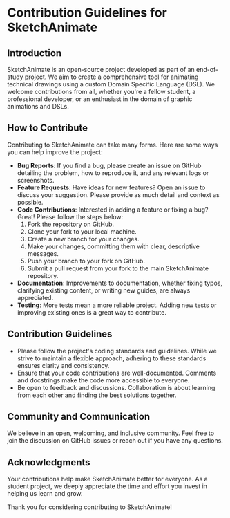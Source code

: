 # Contribution Guidelines for SketchAnimate

## Introduction
SketchAnimate is an open-source project developed as part of an end-of-study project. We aim to create a comprehensive tool for animating technical drawings using a custom Domain Specific Language (DSL). We welcome contributions from all, whether you're a fellow student, a professional developer, or an enthusiast in the domain of graphic animations and DSLs.

## How to Contribute
Contributing to SketchAnimate can take many forms. Here are some ways you can help improve the project:

- **Bug Reports**: If you find a bug, please create an issue on GitHub detailing the problem, how to reproduce it, and any relevant logs or screenshots.
- **Feature Requests**: Have ideas for new features? Open an issue to discuss your suggestion. Please provide as much detail and context as possible.
- **Code Contributions**: Interested in adding a feature or fixing a bug? Great! Please follow the steps below:
  1. Fork the repository on GitHub.
  2. Clone your fork to your local machine.
  3. Create a new branch for your changes.
  4. Make your changes, committing them with clear, descriptive messages.
  5. Push your branch to your fork on GitHub.
  6. Submit a pull request from your fork to the main SketchAnimate repository.
- **Documentation**: Improvements to documentation, whether fixing typos, clarifying existing content, or writing new guides, are always appreciated.
- **Testing**: More tests mean a more reliable project. Adding new tests or improving existing ones is a great way to contribute.

## Contribution Guidelines
- Please follow the project's coding standards and guidelines. While we strive to maintain a flexible approach, adhering to these standards ensures clarity and consistency.
- Ensure that your code contributions are well-documented. Comments and docstrings make the code more accessible to everyone.
- Be open to feedback and discussions. Collaboration is about learning from each other and finding the best solutions together.

## Community and Communication
We believe in an open, welcoming, and inclusive community. Feel free to join the discussion on GitHub issues or reach out if you have any questions.

## Acknowledgments
Your contributions help make SketchAnimate better for everyone. As a student project, we deeply appreciate the time and effort you invest in helping us learn and grow.

Thank you for considering contributing to SketchAnimate!
